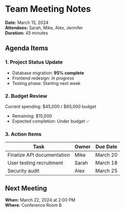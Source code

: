 # Team Meeting Notes
**Date:** March 15, 2024  
**Attendees:** Sarah, Mike, Alex, Jennifer  
**Duration:** 45 minutes

## Agenda Items

### 1. Project Status Update
- Database migration: **95% complete**
- Frontend redesign: *In progress*
- Testing phase: Starting next week

### 2. Budget Review
Current spending: $45,000 / $60,000 budget
- Remaining: $15,000
- Expected completion: Under budget ✅

### 3. Action Items
| Task | Owner | Due Date |
|------|-------|----------|
| Finalize API documentation | Mike | March 20 |
| User testing recruitment | Sarah | March 18 |
| Security audit | Alex | March 25 |

## Next Meeting
**When:** March 22, 2024 at 2:00 PM  
**Where:** Conference Room B
